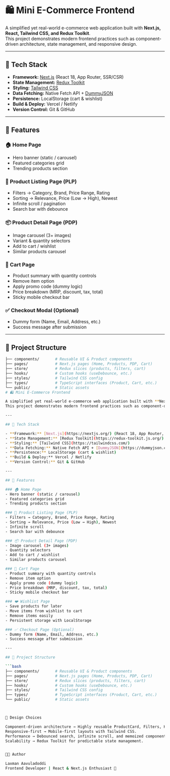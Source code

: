 # 🛍️ Mini E-Commerce Frontend

A simplified yet real-world e-commerce web application built with **Next.js, React, Tailwind CSS, and Redux Toolkit**.  
This project demonstrates modern frontend practices such as component-driven architecture, state management, and responsive design.

---

## 🚀 Tech Stack

- **Framework:** [Next.js](https://nextjs.org/) (React 18, App Router, SSR/CSR)
- **State Management:** [Redux Toolkit](https://redux-toolkit.js.org/)
- **Styling:** [Tailwind CSS](https://tailwindcss.com/)  
- **Data Fetching:** Native Fetch API + [DummyJSON](https://dummyjson.com/products)  
- **Persistence:** LocalStorage (cart & wishlist)
- **Build & Deploy:** Vercel / Netlify  
- **Version Control:** Git & GitHub

---

## 📌 Features

### 🏠 Home Page
- Hero banner (static / carousel)  
- Featured categories grid  
- Trending products section  

### 📃 Product Listing Page (PLP)
- Filters → Category, Brand, Price Range, Rating  
- Sorting → Relevance, Price (Low → High), Newest  
- Infinite scroll / pagination  
- Search bar with debounce  

### 📦 Product Detail Page (PDP)
- Image carousel (3+ images)  
- Variant & quantity selectors  
- Add to cart / wishlist  
- Similar products carousel  

### 🛒 Cart Page
- Product summary with quantity controls  
- Remove item option  
- Apply promo code (dummy logic)  
- Price breakdown (MRP, discount, tax, total)  
- Sticky mobile checkout bar  

### ✅ Checkout Modal (Optional)
- Dummy form (Name, Email, Address, etc.)  
- Success message after submission  

---

## 📂 Project Structure

```bash
├── components/       # Reusable UI & Product components
├── pages/            # Next.js pages (Home, Products, PDP, Cart)
├── store/            # Redux slices (products, filters, cart)
├── hooks/            # Custom hooks (useDebounce, etc.)
├── styles/           # Tailwind CSS config
├── types/            # TypeScript interfaces (Product, Cart, etc.)
└── public/           # Static assets
# 🛍️ Mini E-Commerce Frontend

A simplified yet real-world e-commerce web application built with **Next.js, React, Tailwind CSS, and Redux Toolkit**.  
This project demonstrates modern frontend practices such as component-driven architecture, state management, and responsive design.

---

## 🚀 Tech Stack

- **Framework:** [Next.js](https://nextjs.org/) (React 18, App Router, SSR/CSR)
- **State Management:** [Redux Toolkit](https://redux-toolkit.js.org/)
- **Styling:** [Tailwind CSS](https://tailwindcss.com/)  
- **Data Fetching:** Native Fetch API + [DummyJSON](https://dummyjson.com/products)  
- **Persistence:** LocalStorage (cart & wishlist)
- **Build & Deploy:** Vercel / Netlify  
- **Version Control:** Git & GitHub

---

## 📌 Features

### 🏠 Home Page
- Hero banner (static / carousel)  
- Featured categories grid  
- Trending products section  

### 📃 Product Listing Page (PLP)
- Filters → Category, Brand, Price Range, Rating  
- Sorting → Relevance, Price (Low → High), Newest  
- Infinite scroll  
- Search bar with debounce  

### 📦 Product Detail Page (PDP)
- Image carousel (3+ images)  
- Quantity selectors  
- Add to cart / wishlist  
- Similar products carousel  

### 🛒 Cart Page
- Product summary with quantity controls  
- Remove item option  
- Apply promo code (dummy logic)  
- Price breakdown (MRP, discount, tax, total)  
- Sticky mobile checkout bar  

### ❤️ Wishlist Page
- Save products for later  
- Move items from wishlist to cart  
- Remove items easily  
- Persistent storage with LocalStorage  

### ✅ Checkout Page (Optional)
- Dummy form (Name, Email, Address, etc.)  
- Success message after submission  

---

## 📂 Project Structure

```bash
├── components/       # Reusable UI & Product components
├── pages/            # Next.js pages (Home, Products, PDP, Cart)
├── store/            # Redux slices (products, filters, cart)
├── hooks/            # Custom hooks (useDebounce, etc.)
├── styles/           # Tailwind CSS config
├── types/            # TypeScript interfaces (Product, Cart, etc.)
└── public/           # Static assets



🎨 Design Choices

Component-driven architecture → Highly reusable ProductCard, Filters, Header, WishlistItem etc.
Responsive-first → Mobile-first layouts with Tailwind CSS.
Performance → Debounced search, infinite scroll, and memoized components.
Scalability → Redux Toolkit for predictable state management.


👨‍💻 Author

Laxman Aavuladoddi
Frontend Developer | React & Next.js Enthusiast 🚀
